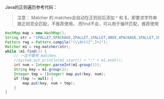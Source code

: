 Java的正则遍历参考代码：

>注意：
>Matcher 的 matches会自动在正则前后添加 ^ 和 $，即要求字符串跟正则完全匹配，不推荐使用。
>而find不会，可以用于循环匹配，推荐使用

```java
HashMap map = new HashMap();
String str = "1PALLET,5PACKAGE,2PALLET,1PALLET,4BOX,4PACKAGE,1PALLET,1PACKAGE,28CARTON,5PALLET,10PACKAGE,4BOX,28CARTON";
Pattern reg = Pattern.compile("(\\d+)([^,]+)");
Matcher m1 = reg.matcher(str);
while (m1.find()) {
    // 一定不要用 matches
    //System.out.println(m1.start() + ":" + m1.end());
    int num = Integer.parseInt(m1.group(1));
    String key = m1.group(2);
    Integer tmp = (Integer) map.put(key, num);
    if (tmp != null) {
        map.put(key, num + tmp);
    }
}
```
